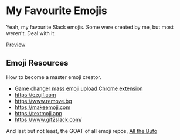 # My Favourite Emojis

Yeah, my favourite Slack emojis. Some were created by me, but most weren't. Deal with it.

[Preview](./actual-emojis/preview.md)

## Emoji Resources

How to become a master emoji creator.

- [Game changer mass emoji upload Chrome extension](https://chrome.google.com/webstore/detail/neutral-face-emoji-tools/anchoacphlfbdomdlomnbbfhcmcdmjej)
- https://ezgif.com
- https://www.remove.bg
- https://makeemoji.com
- https://textmoji.app
- https://www.gif2slack.com/

And last but not least, the GOAT of all emoji repos, [All the Bufo](https://github.com/knobiknows/all-the-bufo) 
